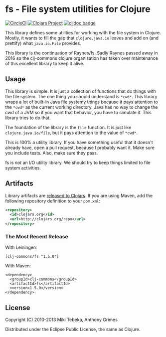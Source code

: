 # fs - File system utilities for Clojure

[![CircleCI](https://circleci.com/gh/clj-commons/fs.svg?style=svg)](https://circleci.com/gh/clj-commons/fs)
[![Clojars Project](https://img.shields.io/clojars/v/clj-commons/fs.svg)](https://clojars.org/clj-commons/fs)
[![cljdoc badge](https://cljdoc.org/badge/clj-commons/fs)](https://cljdoc.org/d/clj-commons/fs)

This library defines some utilities for working with the file system in Clojure. Mostly, it wants to fill the gap that
`clojure.java.io` leaves and add on (and prettify) what `java.io.File` provides.

This library is the continuation of Raynes/fs. Sadly Raynes passed away in 2016 so the clj-commons clojure organisation has taken over maintenance of this excellent library to keep it alive.


## Usage

This library is simple. It is just a collection of functions that do things with the file system. The one thing
you should understand is `*cwd*`. This library wraps a lot of built-in Java file systemy things because it
pays attention to the `*cwd*` as the current working directory. Java has no way to change the cwd of a JVM so
if you want that behavior, you have to simulate it. This library tries to do that.

The foundation of the library is the `file` function. It is just like `clojure.java.io/file`, but it pays
attention to the value of `*cwd*`.

This is 100% a utility library. If you have something useful that it doesn't already have, open a pull request,
because I probably want it. Make sure you include tests. Also, make sure they pass.

fs is *not* an I/O utility library. We should try to keep things limited to file system activities.

## Artifacts

Library artifacts are [released to Clojars](https://clojars.org/clj-commons/fs). If you are using Maven, add the following repository
definition to your `pom.xml`:

``` xml
<repository>
  <id>clojars.org</id>
  <url>http://clojars.org/repo</url>
</repository>
```

### The Most Recent Release

With Leiningen:

    [clj-commons/fs "1.5.0"]


With Maven:

    <dependency>
      <groupId>clj-commons</groupId>
      <artifactId>fs</artifactId>
      <version>1.5.0</version>
    </dependency>

## License

Copyright (C) 2010-2013 Miki Tebeka, Anthony Grimes

Distributed under the Eclipse Public License, the same as Clojure.
